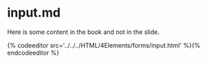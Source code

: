 # input.md
<section data-markdown>
<script type="text/template">
# &lt;input&gt;
</script>
</section>

Here is some content in the book and not in the slide.

<section data-markdown data-render=slide>
<script type="text/template">
Here is some content only for the slide.
</script>
</section>

<section>
{% codeeditor src='../../../HTML/4Elements/forms/input.html' %}{% endcodeeditor %}
</section>
